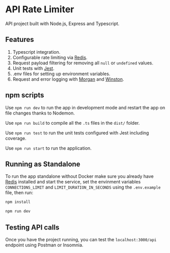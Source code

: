 # API Rate Limiter

API project built with Node.js, Express and Typescript.

## Features

1. Typescript integration.
2. Configurable rate limiting via [Redis](https://redis.io/).
3. Request payload filtering for removing all `null` or `undefined` values.
4. Unit tests with [Jest](https://jestjs.io/).
5. .env files for setting up environment variables.
6. Request and error logging with [Morgan](https://github.com/expressjs/morgan) and [Winston](https://github.com/winstonjs/winston).

## npm scripts

Use `npm run dev` to run the app in development mode and restart the app on file changes thanks to Nodemon.

Use `npm run build` to compile all the `.ts` files in the `dist/` folder.

Use `npm run test` to run the unit tests configured with Jest including coverage.

Use `npm run start` to run the application.

## Running as Standalone

To run the app standalone without Docker make sure you already have [Redis](https://redis.io/docs/getting-started/installation/) installed and start the service, set the envinment variables `CONNECTIONS_LIMIT` and `LIMIT_DURATION_IN_SECONDS` using the `.env.example` file, then run:

```bash
npm install
```

```bash
npm run dev
```

## Testing API calls

Once you have the project running, you can test the `localhost:3000/api` endpoint using Postman or Insomnia.
